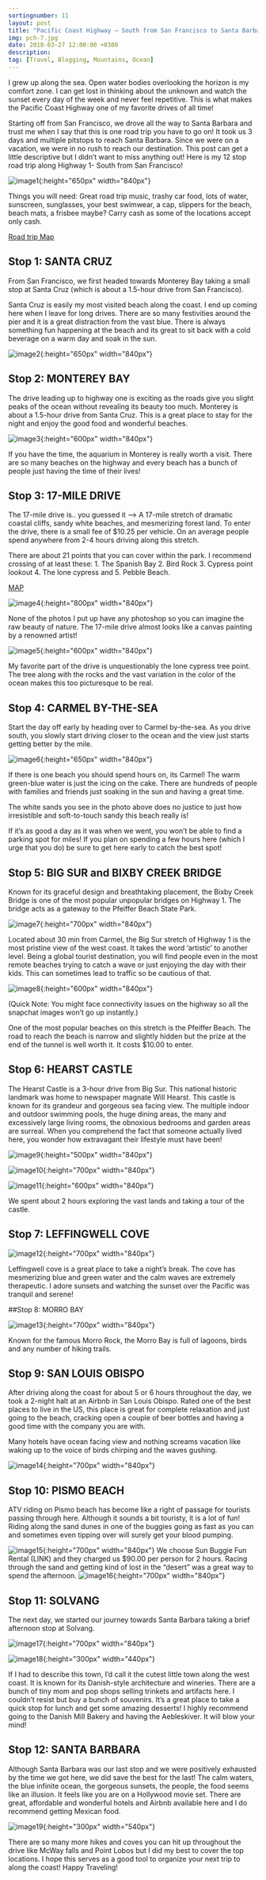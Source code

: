 ```yaml
---
sortingnumber: 11
layout: post
title: "Pacific Coast Highway – South from San Francisco to Santa Barbara! #Roadtrip"
img: pch-7.jpg
date: 2018-03-27 12:00:00 +0300
description:
tag: [Travel, Blogging, Mountains, Ocean]
---
```


I grew up along the sea. Open water bodies overlooking the horizon is my comfort zone. I can get lost in thinking about the unknown and watch the sunset every day of the week and never feel repetitive. This is what makes the Pacific Coast Highway one of my favorite drives of all time!

Starting off from San Francisco, we drove all the way to Santa Barbara and trust me when I say that this is one road trip you have to go on! It took us 3 days and multiple pitstops to reach Santa Barbara. Since we were on a vacation, we were in no rush to reach our destination.  This post can get a little descriptive but I didn’t want to miss anything out! Here is my 12 stop road trip along Highway 1- South from San Francisco!

![image1]({{site.baseurl}}/assets/img/pch.jpg){:height="650px" width="840px"}


Things you will need: Great road trip music, trashy car food, lots of water, sunscreen, sunglasses, your best swimwear, a cap, slippers for the beach, beach mats, a frisbee maybe? Carry cash as some of the locations accept only cash.

[Road trip Map](https://www.google.com/maps/dir/San+Francisco,+CA/17+Mile+Dr,+Pacific+Grove,+CA+93950/Carmel-by-the-Sea,+CA/Big+Sur,+California/Hearst+Castle+Rd,+San+Simeon,+CA+93452/Fogcatcher+Inn,+Moonstone+Beach+Drive,+Cambria,+CA/San+Luis+Obispo,+CA/Pismo+Beach,+CA/Solvang,+CA+93463/Santa+Barbara,+CA/@36.1428471,-121.9152384,7.35z/data=!4m62!4m61!1m5!1m1!1s0x80859a6d00690021:0x4a501367f076adff!2m2!1d-122.4194155!2d37.7749295!1m5!1m1!1s0x808de6d9bcb322c7:0xef5071bc88164ab7!2m2!1d-121.9451473!2d36.6036929!1m5!1m1!1s0x808de615b717ec53:0xd2c22ba6ca51541c!2m2!1d-121.9232879!2d36.5552386!1m5!1m1!1s0x808de8a7780e4d77:0x37e8d859caefac61!2m2!1d-121.856261!2d36.3614749!1m5!1m1!1s0x8092cb591e4240c1:0xea71756f751dba99!2m2!1d-121.1826337!2d35.6740734!1m5!1m1!1s0x80ed31bd5a0cf933:0x3c0765a071155551!2m2!1d-121.112997!2d35.575973!1m5!1m1!1s0x80ece6be7b6cc227:0xbc0290c2ceef0f46!2m2!1d-120.6596156!2d35.2827524!1m5!1m1!1s0x80ec587dc3f7d8cf:0xb9cb5298f0426fa5!2m2!1d-120.6412827!2d35.1427533!1m5!1m1!1s0x80e954a0fc922285:0x2d0e281b060bc156!2m2!1d-120.1376481!2d34.5958201!1m5!1m1!1s0x80e914c76f2d83d5:0xc8d13a64d7ba7648!2m2!1d-119.6981901!2d34.4208305!3e0)

## Stop 1: SANTA CRUZ

From San Francisco, we first headed towards Monterey Bay taking a small stop at Santa Cruz (which is about a 1.5-hour drive from San Francisco).

Santa Cruz is easily my most visited beach along the coast. I end up coming here when I leave for long drives. There are so many festivities around the pier and it is a great distraction from the vast blue. There is always something fun happening at the beach and its great to sit back with a cold beverage on a warm day and soak in the sun.

![image2]({{site.baseurl}}/assets/img/pch-1.jpg){:height="650px" width="840px"}

## Stop 2: MONTEREY BAY

The drive leading up to highway one is exciting as the roads give you slight peaks of the ocean without revealing its beauty too much. Monterey is about a 1.5-hour drive from Santa Cruz. This is a great place to stay for the night and enjoy the good food and wonderful beaches.

![image3]({{site.baseurl}}/assets/img/pch-2.jpg){:height="600px" width="840px"}

If you have the time, the aquarium in Monterey is really worth a visit. There are so many beaches on the highway and every beach has a bunch of people just having the time of their lives!

## Stop 3: 17-MILE DRIVE

The 17-mile drive is.. you guessed it –>  A 17-mile stretch of dramatic coastal cliffs, sandy white beaches, and mesmerizing forest land. To enter the drive, there is a small fee of $10.25 per vehicle. On an average people spend anywhere from 2-4 hours driving along this stretch.

There are about 21 points that you can cover within the park. I recommend crossing of at least these: 1. The Spanish Bay 2. Bird Rock 3. Cypress point lookout 4. The lone cypress and 5. Pebble Beach.

[MAP](https://www.pebblebeach.com/content/uploads/17miledrive-map-20170920.pdf)

![image4]({{site.baseurl}}/assets/img/pch-3.jpg){:height="800px" width="840px"}

None of the photos I put up have any photoshop so you can imagine the raw beauty of nature. The 17-mile drive almost looks like a canvas painting by a renowned artist!

![image5]({{site.baseurl}}/assets/img/pch-4.jpg){:height="600px" width="840px"}

My favorite part of the drive is unquestionably the lone cypress tree point. The tree along with the rocks and the vast variation in the color of the ocean makes this too picturesque to be real.

## Stop 4: CARMEL BY-THE-SEA
Start the day off early by heading over to Carmel by-the-sea. As you drive south, you slowly start driving closer to the ocean and the view just starts getting better by the mile.

![image6]({{site.baseurl}}/assets/img/pch-5.jpg){:height="650px" width="840px"}

If there is one beach you should spend hours on, its Carmel! The warm green-blue water is just the icing on the cake. There are hundreds of people with families and friends just soaking in the sun and having a great time.

The white sands you see in the photo above does no justice to just how irresistible and soft-to-touch sandy this beach really is!

If it’s as good a day as it was when we went, you won’t be able to find a parking spot for miles! If you plan on spending a few hours here (which I urge that you do) be sure to get here early to catch the best spot!

## Stop 5: BIG SUR and BIXBY CREEK BRIDGE

Known for its graceful design and breathtaking placement, the Bixby Creek Bridge is one of the most popular unpopular bridges on Highway 1. The bridge acts as a gateway to the Pfeiffer Beach State Park.

![image7]({{site.baseurl}}/assets/img/pch-6.jpg){:height="700px" width="840px"}

Located about 30 min from Carmel, the Big Sur stretch of Highway 1 is the most pristine view of the west coast. It takes the word ‘artistic’ to another level. Being a global tourist destination, you will find people even in the most remote beaches trying to catch a wave or just enjoying the day with their kids. This can sometimes lead to traffic so be cautious of that.

![image8]({{site.baseurl}}/assets/img/pch-7.jpg){:height="600px" width="840px"}

(Quick Note: You might face connectivity issues on the highway so all the snapchat images won’t go up instantly.)

One of the most popular beaches on this stretch is the Pfeiffer Beach. The road to reach the beach is narrow and slightly hidden but the prize at the end of the tunnel is well worth it. It costs $10.00 to enter.

## Stop 6: HEARST CASTLE

The Hearst Castle is a 3-hour drive from Big Sur. This national historic landmark was home to newspaper magnate Will Hearst. This castle is known for its grandeur and gorgeous sea facing view. The multiple indoor and outdoor swimming pools, the huge dining areas, the many and excessively large living rooms, the obnoxious bedrooms and garden areas are surreal. When you comprehend the fact that someone actually lived here, you wonder how extravagant their lifestyle must have been!

![image9]({{site.baseurl}}/assets/img/pch-8.jpg){:height="500px" width="840px"}

![image10]({{site.baseurl}}/assets/img/pch-9.jpg){:height="700px" width="840px"}

![image11]({{site.baseurl}}/assets/img/pch-10.jpg){:height="600px" width="840px"}

We spent about 2 hours exploring the vast lands and taking a tour of the castle.

## Stop 7: LEFFINGWELL COVE

![image12]({{site.baseurl}}/assets/img/pch-11.jpg){:height="700px" width="840px"}

Leffingwell cove is a great place to take a night’s break. The cove has mesmerizing blue and green water and the calm waves are extremely therapeutic. I adore sunsets and watching the sunset over the Pacific was tranquil and serene!

##Stop 8: MORRO BAY

![image13]({{site.baseurl}}/assets/img/pch-12.jpg){:height="700px" width="840px"}

Known for the famous Morro Rock, the Morro Bay is full of lagoons, birds and any number of hiking trails.

## Stop 9: SAN LOUIS OBISPO

After driving along the coast for about 5 or 6 hours throughout the day, we took a 2-night halt at an Airbnb in San Louis Obispo. Rated one of the best places to live in the US, this place is great for complete relaxation and just going to the beach, cracking open a couple of beer bottles and having a good time with the company you are with.

Many hotels have ocean facing view and nothing screams vacation like waking up to the voice of birds chirping and the waves gushing.

![image14]({{site.baseurl}}/assets/img/pch-13.jpg){:height="700px" width="840px"}

## Stop 10: PISMO BEACH

ATV riding on Pismo beach has become like a right of passage for tourists passing through here. Although it sounds a bit touristy, it is a lot of fun! Riding along the sand dunes in one of the buggies going as fast as you can and sometimes even tipping over will surely get your blood pumping.

![image15]({{site.baseurl}}/assets/img/pch-14.jpg){:height="700px" width="840px"}
We choose Sun Buggie Fun Rental (LINK) and they charged us $90.00 per person for 2 hours. Racing through the sand and getting kind of lost in the “desert” was a great way to spend the afternoon.
![image16]({{site.baseurl}}/assets/img/pch-15.jpg){:height="700px" width="840px"}

## Stop 11: SOLVANG

The next day, we started our journey towards Santa Barbara taking a brief afternoon stop at Solvang.

![image17]({{site.baseurl}}/assets/img/pch-16.jpg){:height="700px" width="840px"}

![image18]({{site.baseurl}}/assets/img/pch-17.jpg){:height="300px" width="440px"}

If I had to describe this town, I’d call it the cutest little town along the west coast. It is known for its Danish-style architecture and wineries. There are a bunch of tiny mom and pop shops selling trinkets and artifacts here. I couldn’t resist but buy a bunch of souvenirs. It’s a great place to take a quick stop for lunch and get some amazing desserts! I highly recommend going to the Danish Mill Bakery and having the Aebleskiver. It will blow your mind!

## Stop 12: SANTA BARBARA

Although Santa Barbara was our last stop and we were positively exhausted by the time we got here, we did save the best for the last! The calm waters, the blue infinite ocean, the gorgeous sunsets, the people, the food seems like an illusion. It feels like you are on a Hollywood movie set. There are great, affordable and wonderful hotels and Airbnb available here and I do recommend getting Mexican food.

![image19]({{site.baseurl}}/assets/img/pch-18.jpg){:height="300px" width="540px"}

There are so many more hikes and coves you can hit up throughout the drive like McWay falls and Point Lobos but I did my best to cover the top locations. I hope this serves as a good tool to organize your next trip to along the coast! Happy Traveling!
